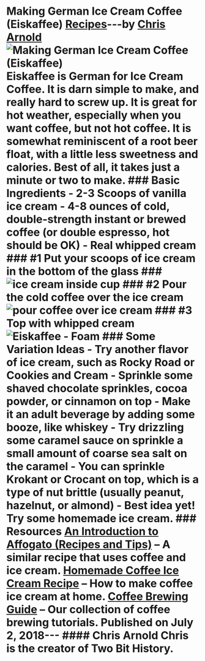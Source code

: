 # Making German Ice Cream Coffee (Eiskaffee) [Recipes](https://ineedcoffee.com/section/coffee-recipes/)---by [Chris Arnold](https://ineedcoffee.com/by/chris-arnold/)![Making German Ice Cream Coffee (Eiskaffee)](https://ineedcoffee.com/images/posts/eiskaffee/Eiskaffee.png) Eiskaffee is German for Ice Cream Coffee. It is darn simple to make, and really hard to screw up. It is great for hot weather, especially when you want coffee, but not hot coffee. It is somewhat reminiscent of a root beer float, with a little less sweetness and calories. Best of all, it takes just a minute or two to make. ### Basic Ingredients - 2-3 Scoops of vanilla ice cream - 4-8 ounces of cold, double-strength instant or brewed coffee (or double espresso, hot should be OK) - Real whipped cream ### #1 Put your scoops of ice cream in the bottom of the glass ### ![ice cream inside cup ](https://ineedcoffee.com/assets/DSC00705.K7O7FhJO_Z19jvY.webp) ### #2 Pour the cold coffee over the ice cream![pour coffee over ice cream](https://ineedcoffee.com/assets/DSC00709.CYHAvsR__1IhG17.webp) ### #3 Top with whipped cream![Eiskaffee - Foam](https://ineedcoffee.com/assets/DSC00715.sSuVADNx_Z1TckFr.webp) ### Some Variation Ideas - Try another flavor of ice cream, such as Rocky Road or Cookies and Cream - Sprinkle some shaved chocolate sprinkles, cocoa powder, or cinnamon on top - Make it an adult beverage by adding some booze, like whiskey - Try drizzling some caramel sauce on sprinkle a small amount of coarse sea salt on the caramel - You can sprinkle Krokant or Crocant on top, which is a type of nut brittle (usually peanut, hazelnut, or almond) - Best idea yet! Try some homemade ice cream. ### Resources [An Introduction to Affogato (Recipes and Tips)](https://ineedcoffee.com/an-introduction-to-affogato-recipes-and-tips/) – A similar recipe that uses coffee and ice cream. [Homemade Coffee Ice Cream Recipe](https://ineedcoffee.com/homemade-coffee-ice-cream-recipe/) – How to make coffee ice cream at home. [Coffee Brewing Guide](https://ineedcoffee.com/coffee-brewing-guide/) – Our collection of coffee brewing tutorials. Published on July 2, 2018--- #### Chris Arnold Chris is the creator of Two Bit History.